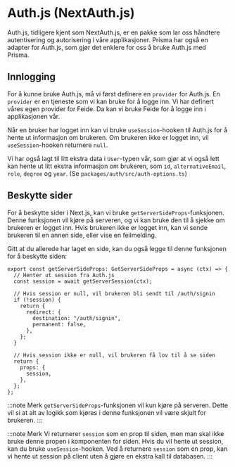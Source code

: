 # Auth.js (NextAuth.js)

Auth.js, tidligere kjent som NextAuth.js, er en pakke som lar oss håndtere autentisering og autorisering i våre applikasjoner. Prisma har også en adapter for Auth.js, som gjør det enklere for oss å bruke Auth.js med Prisma.

## Innlogging

For å kunne bruke Auth.js, må vi først definere en `provider` for Auth.js. En `provider` er en tjeneste som vi kan bruke for å logge inn. Vi har definert våres egen provider for Feide. Da kan vi bruke Feide for å logge inn i applikasjonen vår.

Når en bruker har logget inn kan vi bruke `useSession`-hooken til Auth.js for å hente ut informasjon om brukeren. Om brukeren ikke er logget inn, vil `useSession`-hooken returnere `null`.

Vi har også lagt til litt ekstra data i `User`-typen vår, som gjør at vi også lett kan hente ut litt ekstra informasjon om brukeren, som `id`, `alternativeEmail`, `role`, `degree` og `year`. (Se `packages/auth/src/auth-options.ts`)

## Beskytte sider

For å beskytte sider i Next.js, kan vi bruke `getServerSideProps`-funksjonen. Denne funksjonen vil kjøre på serveren, og vi kan bruke den til å sjekke om brukeren er logget inn. Hvis brukeren ikke er logget inn, kan vi sende brukeren til en annen side, eller vise en feilmelding.

Gitt at du allerede har laget en side, kan du også legge til denne funksjonen for å beskytte siden:

```tsx
export const getServerSideProps: GetServerSideProps = async (ctx) => {
  // Henter ut session fra Auth.js
  const session = await getServerSession(ctx);

  // Hvis session er null, vil brukeren bli sendt til /auth/signin
  if (!session) {
    return {
      redirect: {
        destination: "/auth/signin",
        permanent: false,
      },
    };
  }

  // Hvis session ikke er null, vil brukeren få lov til å se siden
  return {
    props: {
      session,
    },
  };
};
```

:::note Merk
`getServerSideProps`-funksjonen vil kun kjøre på serveren. Dette vil si at alt av logikk som kjøres i denne funksjonen vil være skjult for brukeren.
:::

:::note Merk
Vi returnerer `session` som en prop til siden, men man skal ikke bruke denne propen i komponenten for siden. Hvis du vil hente ut session, kan du bruke `useSession`-hooken. Ved å returnere `session` som en prop, kan vi hente ut session på client uten å gjøre en ekstra kall til databasen.
:::
